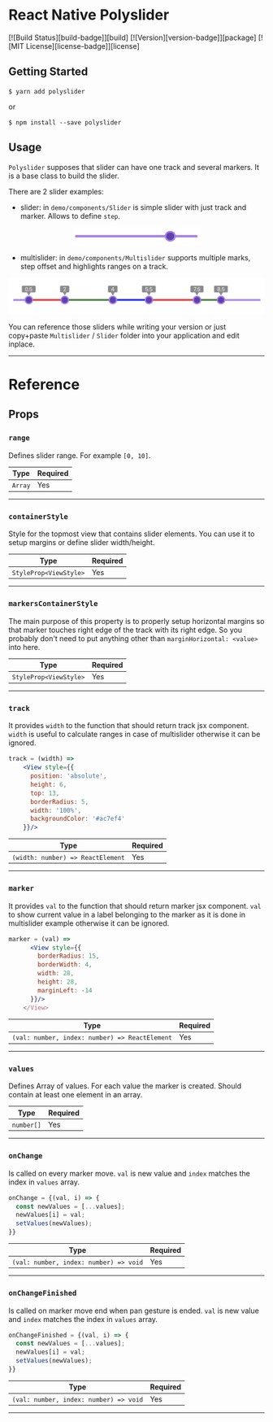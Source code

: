 # React Native Polyslider

[![Build Status][build-badge]][build]
[![Version][version-badge]][package]
[![MIT License][license-badge]][license]

## Getting Started

```
$ yarn add polyslider
```

or

```
$ npm install --save polyslider
```

## Usage

`Polyslider` supposes that slider can have one track and several markers. It is a base class to build the slider.

There are 2 slider examples:
- slider: in `demo/components/Slider` is simple slider with just track and marker. Allows to define `step`.
<p align="center"><img src="img/slider.png" width="250"></img></p>

- multislider: in `demo/components/Multislider` supports multiple marks, step offset and highlights ranges on a track.
<p align="center"><img src="img/multislider.png" width="600"></img></p>

You can reference those sliders while writing your version or just copy+paste `Multislider` / `Slider` folder into your application and edit inplace.

---

# Reference

## Props

### `range`

Defines slider range. For example `[0, 10]`.

| Type       | Required |
| ---------- | -------- |
| `Array`    | Yes      |

---

### `containerStyle`

Style for the topmost view that contains slider elements. You can use it to setup margins or define slider width/height.

| Type                   | Required |
| ---------------------- | -------- |
| `StyleProp<ViewStyle>` | Yes      |

---

### `markersContainerStyle`

The main purpose of this property is to properly setup horizontal margins so that marker touches right edge of the track with its right edge. So you probably don't need to put anything other than `marginHorizontal: <value>` into here.

| Type                   | Required |
| ---------------------- | -------- |
| `StyleProp<ViewStyle>` | Yes      |

---

### `track`

It provides `width` to the function that should return track jsx component. `width` is useful to calculate ranges in case of multislider otherwise it can be ignored.
```jsx
track = (width) =>
    <View style={{
      position: 'absolute',
      height: 6,
      top: 13,
      borderRadius: 5,
      width: '100%',
      backgroundColor: '#ac7ef4'
    }}/>
```

| Type                              | Required |
| --------------------------------- | -------- |
| `(width: number) => ReactElement` | Yes      |

---

### `marker`

It provides `val` to the function that should return marker jsx component. `val` to show current value in a label belonging to the marker as it is done in multislider example otherwise it can be ignored.
```jsx
marker = (val) =>
      <View style={{
        borderRadius: 15,
        borderWidth: 4,
        width: 28,
        height: 28,
        marginLeft: -14
      }}/>
    </View>
```

| Type                                           | Required |
| ---------------------------------------------- | -------- |
| `(val: number, index: number) => ReactElement` | Yes      |

---

### `values`

Defines Array of values. For each value the marker is created. Should contain at least one element in an array.

| Type          | Required |
| ------------- | -------- |
| `number[]`    | Yes      |

---

### `onChange`

Is called on every marker move. `val` is new value and `index` matches the index in `values` array.
```jsx
onChange = {(val, i) => {
  const newValues = [...values];
  newValues[i] = val;
  setValues(newValues);
}}
```

| Type                                   | Required |
| -------------------------------------- | -------- |
| `(val: number, index: number) => void` | Yes      |

---

### `onChangeFinished`

Is called on marker move end when pan gesture is ended. `val` is new value and `index` matches the index in `values` array.
```jsx
onChangeFinished = {(val, i) => {
  const newValues = [...values];
  newValues[i] = val;
  setValues(newValues);
}}
```

| Type                                   | Required |
| -------------------------------------- | -------- |
| `(val: number, index: number) => void` | Yes      |

---
